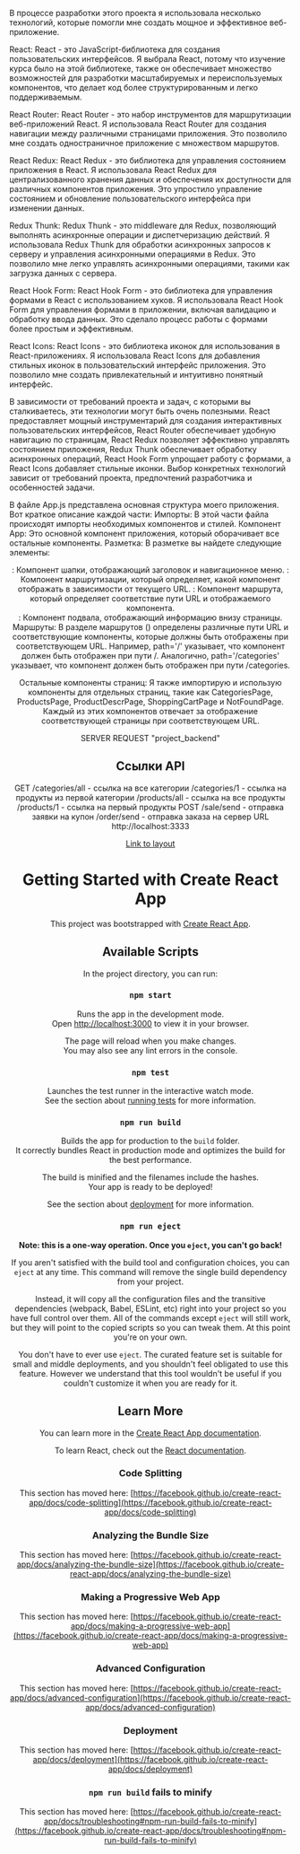 В процессе разработки этого проекта я использовала несколько технологий, которые помогли мне создать мощное и эффективное веб-приложение.

React: React - это JavaScript-библиотека для создания пользовательских интерфейсов. Я выбрала React, потому что изучение курса было на этой библиотеке, также он обеспечивает множество возможностей для разработки масштабируемых и переиспользуемых компонентов, что делает код более структурированным и легко поддерживаемым.

React Router: React Router - это набор инструментов для маршрутизации веб-приложений React. Я использовала React Router для создания навигации между различными страницами приложения. Это позволило мне создать одностраничное приложение с множеством маршрутов.

React Redux: React Redux - это библиотека для управления состоянием приложения в React. Я использовала React Redux для централизованного хранения данных и обеспечения их доступности для различных компонентов приложения. Это упростило управление состоянием и обновление пользовательского интерфейса при изменении данных.

Redux Thunk: Redux Thunk - это middleware для Redux, позволяющий выполнять асинхронные операции и диспетчеризацию действий. Я использовала Redux Thunk для обработки асинхронных запросов к серверу и управления асинхронными операциями в Redux. Это позволило мне легко управлять асинхронными операциями, такими как загрузка данных с сервера.

React Hook Form: React Hook Form - это библиотека для управления формами в React с использованием хуков. Я использовала React Hook Form для управления формами в приложении, включая валидацию и обработку ввода данных. Это сделало процесс работы с формами более простым и эффективным.

React Icons: React Icons - это библиотека иконок для использования в React-приложениях. Я использовала React Icons для добавления стильных иконок в пользовательский интерфейс приложения. Это позволило мне создать привлекательный и интуитивно понятный интерфейс.

В зависимости от требований проекта и задач, с которыми вы сталкиваетесь, эти технологии могут быть очень полезными. React предоставляет мощный инструментарий для создания интерактивных пользовательских интерфейсов, React Router обеспечивает удобную навигацию по страницам, React Redux позволяет эффективно управлять состоянием приложения, Redux Thunk обеспечивает обработку асинхронных операций, React Hook Form упрощает работу с формами, а React Icons добавляет стильные иконки. Выбор конкретных технологий зависит от требований проекта, предпочтений разработчика и особенностей задачи.


В файле App.js представлена основная структура моего приложения. Вот краткое описание каждой части:
Импорты: В этой части файла происходят импорты необходимых компонентов и стилей.
Компонент App: Это основной компонент приложения, который оборачивает все остальные компоненты.
Разметка: В разметке вы найдете следующие элементы:

<Header />: Компонент шапки, отображающий заголовок и навигационное меню.
<Routes>: Компонент маршрутизации, который определяет, какой компонент отображать в зависимости от текущего URL.
<Route>: Компонент маршрута, который определяет соответствие пути URL и отображаемого компонента.
<Footer />: Компонент подвала, отображающий информацию внизу страницы.
Маршруты: В разделе маршрутов (<Routes>) определены различные пути URL и соответствующие компоненты, которые должны быть отображены при соответствующем URL. Например, path='/' указывает, что компонент <HomePage /> должен быть отображен при пути /. Аналогично, path='/categories' указывает, что компонент <CategoriesPage /> должен быть отображен при пути /categories.

Остальные компоненты страниц: Я также импортирую и использую компоненты для отдельных страниц, такие как CategoriesPage, ProductsPage, ProductDescrPage, ShoppingCartPage и NotFoundPage. Каждый из этих компонентов отвечает за отображение соответствующей страницы при соответствующем URL.

SERVER REQUEST "project_backend"
## Ссылки API
GET
/categories/all - ссылка на все категории
/categories/1 - ссылка на продукты из первой категории
/products/all - ссылка на все продукты
/products/1 - ссылка на первый продукты
POST
/sale/send - отправка заявки на купон
/order/send - отправка заказа на сервер
URL http://localhost:3333

[Link to layout](https://www.figma.com/file/yNWvXvjZC0t8d9yBOpeEPy/Garden?node-id=4743%3A989)


# Getting Started with Create React App

This project was bootstrapped with [Create React App](https://github.com/facebook/create-react-app).

## Available Scripts

In the project directory, you can run:

### `npm start`

Runs the app in the development mode.\
Open [http://localhost:3000](http://localhost:3000) to view it in your browser.

The page will reload when you make changes.\
You may also see any lint errors in the console.

### `npm test`

Launches the test runner in the interactive watch mode.\
See the section about [running tests](https://facebook.github.io/create-react-app/docs/running-tests) for more information.

### `npm run build`

Builds the app for production to the `build` folder.\
It correctly bundles React in production mode and optimizes the build for the best performance.

The build is minified and the filenames include the hashes.\
Your app is ready to be deployed!

See the section about [deployment](https://facebook.github.io/create-react-app/docs/deployment) for more information.

### `npm run eject`

**Note: this is a one-way operation. Once you `eject`, you can't go back!**

If you aren't satisfied with the build tool and configuration choices, you can `eject` at any time. This command will remove the single build dependency from your project.

Instead, it will copy all the configuration files and the transitive dependencies (webpack, Babel, ESLint, etc) right into your project so you have full control over them. All of the commands except `eject` will still work, but they will point to the copied scripts so you can tweak them. At this point you're on your own.

You don't have to ever use `eject`. The curated feature set is suitable for small and middle deployments, and you shouldn't feel obligated to use this feature. However we understand that this tool wouldn't be useful if you couldn't customize it when you are ready for it.

## Learn More

You can learn more in the [Create React App documentation](https://facebook.github.io/create-react-app/docs/getting-started).

To learn React, check out the [React documentation](https://reactjs.org/).

### Code Splitting

This section has moved here: [https://facebook.github.io/create-react-app/docs/code-splitting](https://facebook.github.io/create-react-app/docs/code-splitting)

### Analyzing the Bundle Size

This section has moved here: [https://facebook.github.io/create-react-app/docs/analyzing-the-bundle-size](https://facebook.github.io/create-react-app/docs/analyzing-the-bundle-size)

### Making a Progressive Web App

This section has moved here: [https://facebook.github.io/create-react-app/docs/making-a-progressive-web-app](https://facebook.github.io/create-react-app/docs/making-a-progressive-web-app)

### Advanced Configuration

This section has moved here: [https://facebook.github.io/create-react-app/docs/advanced-configuration](https://facebook.github.io/create-react-app/docs/advanced-configuration)

### Deployment

This section has moved here: [https://facebook.github.io/create-react-app/docs/deployment](https://facebook.github.io/create-react-app/docs/deployment)

### `npm run build` fails to minify

This section has moved here: [https://facebook.github.io/create-react-app/docs/troubleshooting#npm-run-build-fails-to-minify](https://facebook.github.io/create-react-app/docs/troubleshooting#npm-run-build-fails-to-minify)
